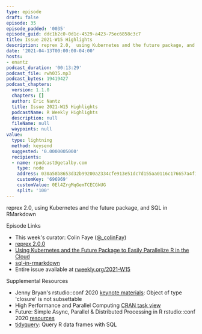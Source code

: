 ```yaml
---
type: episode
draft: false
episode: 35
episode_padded: '0035'
episode_guid: ddc1b2c0-0d1c-4529-a423-75ec6858c3c7
title: Issue 2021-W15 Highlights
description: reprex 2.0,  using Kubernetes and the future package, and SQL in RMarkdown
date: '2021-04-13T00:00:00-04:00'
hosts:
- enantz
podcast_duration: '00:13:29'
podcast_file: rwh035.mp3
podcast_bytes: 19419427
podcast_chapters:
  version: 1.1.0
  chapters: []
  author: Eric Nantz
  title: Issue 2021-W15 Highlights
  podcastName: R Weekly Highlights
  description: null
  fileName: null
  waypoints: null
value:
  type: lightning
  method: keysend
  suggested: '0.0000005000'
  recipients:
  - name: rpodcast@getalby.com
    type: node
    address: 030a58b8653d32b99200a2334cfe913e51dc7d155aa0116c176657a4f1722677a3
    customKey: '696969'
    customValue: 0El4ZrgMqGemTCECGkUG
    split: '100'
---
```

reprex 2.0, using Kubernetes and the future package, and SQL in
RMarkdown

Episode Links

-   This week's curator: Colin Faye
    (<a href="https://twitter.com/_colinfay" rel="nofollow">@_colinFay</a>)
-   <a href="https://www.tidyverse.org/blog/2021/04/reprex-2-0-0/"
    rel="nofollow">reprex 2.0.0</a>
-   <a href="https://www.jottr.org/2021/04/08/future-and-kubernetes/"
    rel="nofollow">Using Kubernetes and the Future Package to Easily
    Parallelize R in the Cloud</a>
-   <a
    href="https://sciencificity-blog.netlify.app/posts/2021-03-27-sql-in-rmarkdown/"
    rel="nofollow">sql-in-rmarkdown</a>
-   Entire issue available at
    <a href="https://rweekly.org/2021-W15.html"
    rel="nofollow">rweekly.org/2021-W15</a>

Supplemental Resources

-   Jenny Bryan's rstudio::conf 2020
    <a href="https://github.com/jennybc/debugging#readme"
    rel="nofollow">keynote materials</a>: Object of type 'closure' is
    not subsettable
-   High Performance and Parallel Computing <a
    href="https://cran.r-project.org/web/views/HighPerformanceComputing.html"
    rel="nofollow">CRAN task view</a>
-   Future: Simple Async, Parallel & Distributed Processing in R
    rstudio::conf 2020
    <a href="https://www.jottr.org/2020/02/01/future-rstudioconf2020-slides"
    rel="nofollow">resources</a>
-   <a href="https://github.com/ianmcook/tidyquery"
    rel="nofollow">tidyquery</a>: Query R data frames with SQL
